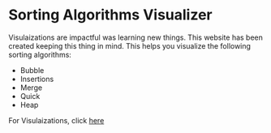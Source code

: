 # Sorting Algorithms Visualizer
Visulaizations are impactful was learning new things. This website has been created keeping this thing in mind. This helps you visualize the following sorting algorithms:
<ul>
  <li>Bubble</li>
  <li>Insertions</li>
  <li>Merge</li>
  <li>Quick</li>
  <li>Heap</li>
</ul>

For Visulaizations, click [here](#)
